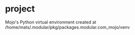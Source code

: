# project

Mojo's Python virtual environment created at /home/mats/.modular/pkg/packages.modular.com_mojo/venv








